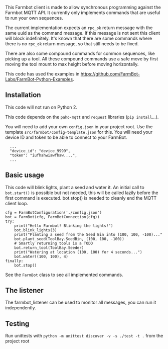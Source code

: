 This Farmbot client is made to allow synchronous programming against the Farmbot MQTT API.
It currently only implements commands that are useful to run your own sequences.

The current implementation expects an `rpc_ok` return message with the same uuid as the command message. If this message is not sent this client will block indefinitely. It's known that there are some commands where there is no `rpc_ok` return message, so that still needs to be fixed.

There are also some compound commands for common sequences, like picking up a tool. All these compound commands use a safe move by first moving the tool mount to max height before moving horizontally.

This code has used the examples in https://github.com/FarmBot-Labs/FarmBot-Python-Examples.

## Installation

This code will not run on Python 2.

This code depends on the `paho-mqtt` and `request` libraries (`pip install`...).

You will need to add your own `config.json` in your project root. Use the template `src/farmbot/config-template.json` for this. You will need your device ID and token to be able to connect to your FarmBot.

```
  ...
  "device_id": "device_9999",
  "token": "iufhahwiawfhaw....",
  ...
```

## Basic usage

This code will blink lights, plant a seed and water it. An initial call to `bot.start()` is possible but not needed, this will be called lazily before the first command is executed. bot.stop() is needed to cleanly end the MQTT client loop.

```
cfg = FarmBotConfiguration('./config.json')
bot = FarmBot(cfg, FarmBotConnection(cfg))
try:
    print("Hello Farmbot! Blinking the lights!")
    bot.blink_lights(3)
    print("Planting a seed from the Seed Bin into (100, 100, -100)..."
    bot.plant_seed(ToolBay.SeedBin, (100, 100, -100))
    # Smartly returning tools is a TODO
    bot.return_tool(ToolBay.Seeder)
    print("Watering at location (100, 100) for 4 seconds...")
    bot.water((100, 100), 4)
finally:
    bot.stop()
```

See the `FarmBot` class to see all implemented commands.

## The listener

The farmbot_listener can be used to monitor all messages, you can run it independently.

## Testing

Run unittests with `python -m unittest discover -v -s ./test -t .` from the project root